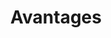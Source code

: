 ---
draft: false
layout: blocks
title: Avantages
url: /avantages
image:
  src: /images/uploads/illu-business-plan.svg
hero:
  title: Les avantages de Lawyerify
  text: "Ils sont multiples : CMS orienté métier, sécurité maximale, site web performant, éco-conçu et accessible à tous."
blocks:
  - type: editorial
    direction: rtl
    title: Un CMS orienté métier
    text: >-
     Grâce à son espace administration dédié aux cabinets d’avocats, la mise à jour de contenu est grandement facilité.

     Que vous aillez des associés, collaborateurs, jurites…
    cta: 
      text: En savoir plus sur le CMS Lawyerify
      url: /avantages/cms-oriente-metier
    image:
      src: /images/uploads/illu-website.svg
  - type: editorial
    direction: ltr
    title: Sécurité maximale
    text: >-
     Les sites web Lawyerify sont sécurisés, parce que ces sites utilisent la technologie Jamstack, il n'y a donc pas de langage serveur, ni de base de données, donc aucun risque de hacking par la couche applicative.
    cta: 
      text: En savoir plus sur la sécurité
      url: /avantages/securite-maximale
    image:
      src: /images/uploads/illu-password.svg
  - type: editorial
    direction: rtl
    title: Performance optimale grâce à un site web éco-conçu
    text: >-
     L’éco-conception est un des enjeux des prochaines années, nous vous expliquons pourquoi cette façon de concevoir permet d’avoir des sites web performant et ultra rapide.
    cta: 
      text: En savoir plus sur l’éco-conception
      url: /avantages/eco-conception
    image:
      src: /images/uploads/illu-settings.svg
  - type: editorial
    direction: ltr
    title: Accessible à tous
    text: >-
     L’accessibilité numérique consiste à rendre les services en ligne accessibles aux personnes en situation de handicap. La direction interministérielle du numérique ([DINUM](https://www.numerique.gouv.fr/dinum/)) édite le référentiel général d’amélioration de l’accessibilité ([RGAA](https://www.numerique.gouv.fr/publications/rgaa-accessibilite/)) ce à quoi Lawyerify respecte au plus près.
    cta: 
      text: En savoir plus sur l’accessibilité
      url: /avantages/accessible-a-tous
    image:
      src: /images/uploads/illu-project.svg
---